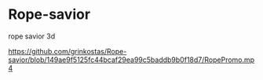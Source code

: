# Rope-savior
rope savior 3d

https://github.com/grinkostas/Rope-savior/blob/149ae9f5125fc44bcaf29ea99c5baddb9b0f18d7/RopePromo.mp4

